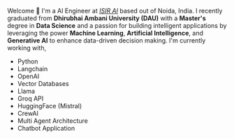 Welcome 👋 I'm a AI Engineer at [_ISIR AI_](https://www.isir.ai) based out of Noida, India. I recently graduated from **Dhirubhai Ambani University (DAU)** with a **Master's** degree in **Data Science** and a passion for building intelligent applications by leveraging the power **Machine Learning**, **Artificial Intelligence**, and **Generative AI** to enhance data-driven decision making.
I'm currently working with,

-   Python
-   Langchain
-   OpenAI
-   Vector Databases 
-   Llama
-   Groq API
-   HuggingFace (Mistral)
-   CrewAI
-   Multi Agent Architecture
-   Chatbot Application
